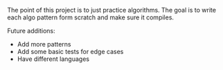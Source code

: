 The point of this project is to just practice algorithms. The goal is to write each algo pattern form scratch and make
sure it compiles. 

Future additions:
- Add more patterns
- Add some basic tests for edge cases
- Have different languages